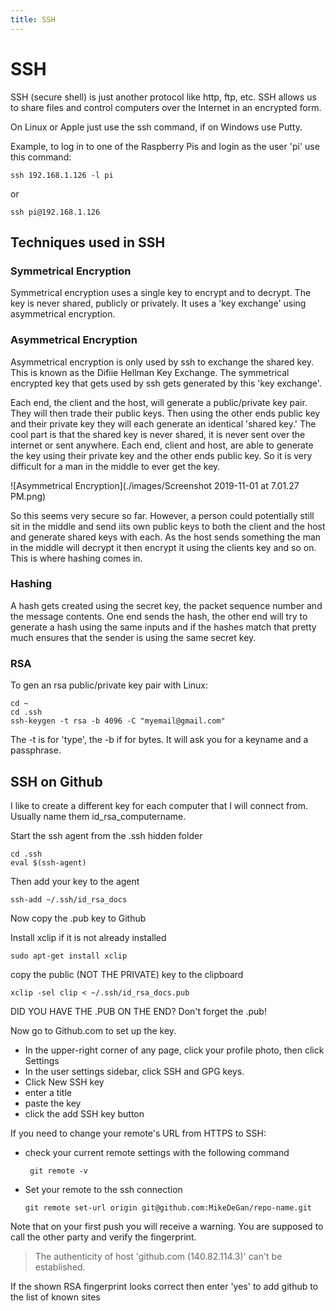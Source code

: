 ```yaml
---
title: SSH
---
```


# SSH

SSH (secure shell) is just another protocol like http, ftp, etc. SSH allows us to share files and control computers over the Internet in an encrypted form. 

On Linux or Apple just use the ssh command, if on Windows use Putty.

Example, to log in to one of the Raspberry Pis and login as the user 'pi' use this command:

```ssh 192.168.1.126 -l pi ```

or

```ssh pi@192.168.1.126```

## Techniques used in SSH

### Symmetrical Encryption

Symmetrical encryption uses a single key to encrypt and to decrypt. The key is never shared, publicly or privately. It uses a 'key exchange' using asymmetrical encryption.

### Asymmetrical Encryption

Asymmetrical encryption is only used by ssh to exchange the shared key. This is known as the Difiie Hellman Key Exchange. The symmetrical encrypted key that gets used by ssh gets generated by this 'key exchange'.

Each end, the client and the host, will generate a public/private key pair. They will then trade their public keys. Then using the other ends public key and their private key they will each generate an identical 'shared key.' The cool part is that the shared key is never shared, it is never sent over the internet or sent anywhere. Each end, client and host, are able to generate the key using their private key and the other ends public key. So it is very difficult for a man in the middle to ever get the key.

![Asymmetrical Encryption](./images/Screenshot 2019-11-01 at 7.01.27 PM.png)

So this seems very secure so far. However, a person could potentially still sit in the middle and send iits own public keys to both the client and the host and generate shared keys with each. As the host sends something the man in the middle will decrypt it then encrypt it using the clients key and so on. This is where hashing comes in.

### Hashing

A hash gets created using the secret key, the packet sequence number and the message contents. One end sends the hash, the other end will try to generate a hash using the same inputs and if the hashes match that pretty much ensures that the sender is using the same secret key.

### RSA

To gen an rsa public/private key pair with Linux:

```
cd ~
cd .ssh
ssh-keygen -t rsa -b 4096 -C "myemail@gmail.com"
```

The -t is for 'type', the -b if for bytes. It will ask you for a keyname and a passphrase.

## SSH on Github

I like to create a different key for each computer that I will connect from. Usually name them id_rsa_computername.

Start the ssh agent from the .ssh hidden folder

```
cd .ssh
eval $(ssh-agent)
```

Then add your key to the agent

```
ssh-add ~/.ssh/id_rsa_docs
```

Now copy the .pub key to Github

Install xclip if it is not already installed

```
sudo apt-get install xclip
```

copy the public (NOT THE PRIVATE) key to the clipboard

```
xclip -sel clip < ~/.ssh/id_rsa_docs.pub
```

DID YOU HAVE THE .PUB ON THE END? Don't forget the .pub!

Now go to Github.com to set up the key.

- In the upper-right corner of any page, click your profile photo, then click Settings
- In the user settings sidebar, click SSH and GPG keys.
- Click New SSH key
- enter a title
- paste the key
- click the add SSH key button

If you need to change your remote's URL from HTTPS to SSH:

- check your current remote settings with the following command

  ```
   git remote -v
  ```

- Set your remote to the ssh connection

  ```
  git remote set-url origin git@github.com:MikeDeGan/repo-name.git
  ```

Note that on your first push you will receive a warning. You are supposed to call the other party and verify the fingerprint.

> The authenticity of host 'github.com (140.82.114.3)' can't be established.

If the shown RSA fingerprint looks correct then enter 'yes' to add github to the list of known sites

